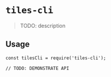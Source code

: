 # `tiles-cli`

> TODO: description

## Usage

```
const tilesCli = require('tiles-cli');

// TODO: DEMONSTRATE API
```
